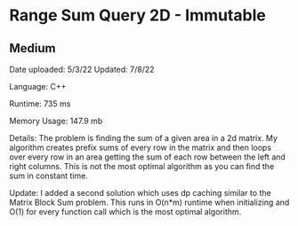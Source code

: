 
# Range Sum Query 2D - Immutable

## Medium

Date uploaded: 5/3/22 Updated: 7/8/22

Language: C++

Runtime: 735 ms

Memory Usage: 147.9 mb

Details: The problem is finding the sum of a given area in a 2d matrix. My algorithm creates prefix sums of every row in the matrix and then loops over every row in an area getting the sum of each row between the left and right columns. This is not the most optimal algorithm as you can find the sum in constant time.

Update: I added a second solution which uses dp caching similar to the Matrix Block Sum problem. This runs in O(n*m) runtime when initializing and O(1) for every function call which is the most optimal algorithm.
